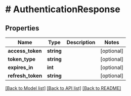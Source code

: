 # # AuthenticationResponse

## Properties

Name | Type | Description | Notes
------------ | ------------- | ------------- | -------------
**access_token** | **string** |  | [optional]
**token_type** | **string** |  | [optional]
**expires_in** | **int** |  | [optional]
**refresh_token** | **string** |  | [optional]

[[Back to Model list]](../../README.md#models) [[Back to API list]](../../README.md#endpoints) [[Back to README]](../../README.md)
